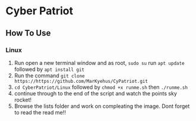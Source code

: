 # Cyber Patriot 

## How To Use

### Linux 
1. Run open a new terminal window and as root, `sudo su` run `apt update` followed by `apt install git`
2. Run the command `git clone https://https://github.com/MarKyehus/CyPatriot.git`
3. `cd CyberPatriot/Linux` followed by `chmod +x runme.sh` then `./runme.sh`
4. continue through to the end of the script and watch the points sky rocket!
5. Browse the lists folder and work on compleating the image. Dont forget to read the read me!!
